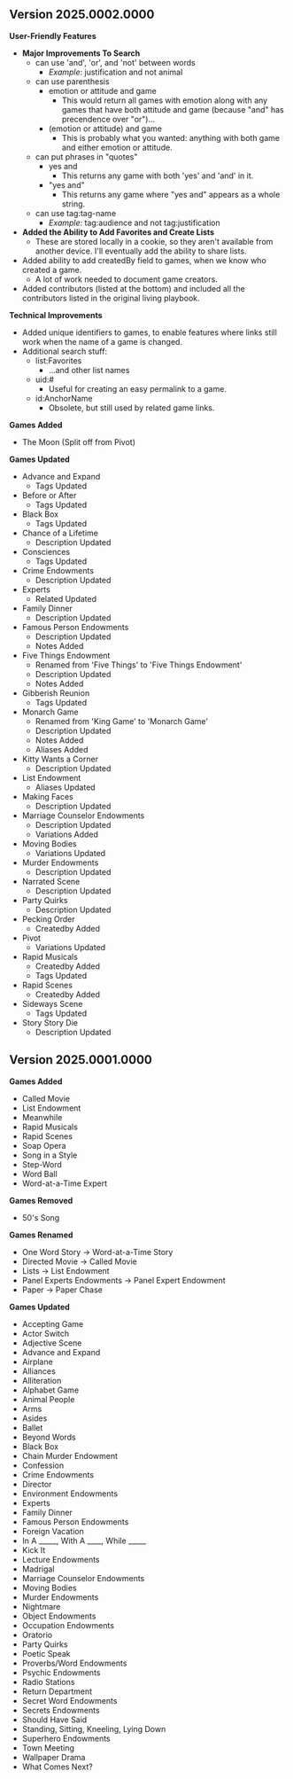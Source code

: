 ## Version 2025.0002.0000

**User-Friendly Features**
- **Major Improvements To Search**
  - can use 'and', 'or', and 'not' between words
    - *Example*: justification and not animal
  - can use parenthesis
    - emotion or attitude and game
      - This would return all games with emotion along with any games that have both attitude and game (because "and" has precendence over "or")...
    - (emotion or attitude) and game
      - This is probably what you wanted: anything with both game and either emotion or attitude.
  - can put phrases in "quotes"
    - yes and
      - This returns any game with both 'yes' and 'and' in it.
    - "yes and"
      - This returns any game where "yes and" appears as a whole string.
  - can use tag:tag-name
    - *Example*: tag:audience and not tag:justification
- **Added the Ability to Add Favorites and Create Lists**
    - These are stored locally in a cookie, so they aren't available from another device. I'll eventually add the ability to share lists.
- Added ability to add createdBy field to games, when we know who created a game.
  - A lot of work needed to document game creators.
- Added contributors (listed at the bottom) and included all the contributors listed in the original living playbook.

**Technical Improvements**
- Added unique identifiers to games, to enable features where links still work when the name of a game is changed.
- Additional search stuff:
  - list:Favorites
    - ...and other list names
  - uid:#
    - Useful for creating an easy permalink to a game.
  - id:AnchorName
    - Obsolete, but still used by related game links.

**Games Added**
- The Moon (Split off from Pivot)

**Games Updated**
- Advance and Expand
  - Tags Updated
- Before or After
  - Tags Updated
- Black Box
  - Tags Updated
- Chance of a Lifetime
  - Description Updated
- Consciences
  - Tags Updated
- Crime Endowments
  - Description Updated
- Experts
  - Related Updated
- Family Dinner
  - Description Updated
- Famous Person Endowments
  - Description Updated
  - Notes Added
- Five Things Endowment
  - Renamed from 'Five Things' to 'Five Things Endowment'
  - Description Updated
  - Notes Added
- Gibberish Reunion
  - Tags Updated
- Monarch Game
  - Renamed from 'King Game' to 'Monarch Game'
  - Description Updated
  - Notes Added
  - Aliases Added
- Kitty Wants a Corner
  - Description Updated
- List Endowment
  - Aliases Updated
- Making Faces
  - Description Updated
- Marriage Counselor Endowments
  - Description Updated
  - Variations Added
- Moving Bodies
  - Variations Updated
- Murder Endowments
  - Description Updated
- Narrated Scene
  - Description Updated
- Party Quirks
  - Description Updated
- Pecking Order
  - Createdby Added
- Pivot
  - Variations Updated
- Rapid Musicals
  - Createdby Added
  - Tags Updated
- Rapid Scenes
  - Createdby Added
- Sideways Scene
  - Tags Updated
- Story Story Die
  - Description Updated

## Version 2025.0001.0000

**Games Added**
- Called Movie
- List Endowment
- Meanwhile
- Rapid Musicals
- Rapid Scenes
- Soap Opera
- Song in a Style
- Step-Word
- Word Ball
- Word-at-a-Time Expert

**Games Removed**
- 50's Song

**Games Renamed**
- One Word Story -> Word-at-a-Time Story
- Directed Movie -> Called Movie
- Lists -> List Endowment
- Panel Experts Endowments -> Panel Expert Endowment
- Paper -> Paper Chase

**Games Updated**
- Accepting Game
- Actor Switch
- Adjective Scene
- Advance and Expand
- Airplane
- Alliances
- Alliteration
- Alphabet Game
- Animal People
- Arms
- Asides
- Ballet
- Beyond Words
- Black Box
- Chain Murder Endowment
- Confession
- Crime Endowments
- Director
- Environment Endowments
- Experts
- Family Dinner
- Famous Person Endowments
- Foreign Vacation
- In A _____, With A ____, While _____
- Kick It
- Lecture Endowments
- Madrigal
- Marriage Counselor Endowments
- Moving Bodies
- Murder Endowments
- Nightmare
- Object Endowments
- Occupation Endowments
- Oratorio
- Party Quirks
- Poetic Speak
- Proverbs/Word Endowments
- Psychic Endowments
- Radio Stations
- Return Department
- Secret Word Endowments
- Secrets Endowments
- Should Have Said
- Standing, Sitting, Kneeling, Lying Down
- Superhero Endowments
- Town Meeting
- Wallpaper Drama
- What Comes Next?
